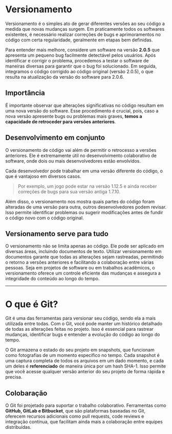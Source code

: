 # Versionamento
Versionamento é o simples ato de gerar diferentes versões ao seu código a medida que novas mudanças surgem.
Em praticamente todos os softwares existentes, é necessário realizar correções de bugs e aprimoramentos no código com certa regularidade, geralmente em etapas bem definidas.

Para entender mais melhore, considere um software na versão **2.0.5** que apresenta um pequeno bug facilmente detectável pelos usuários. Após identificar e corrigir o problema, procedemos a testar o software de maneiras diversas para garantir que o bug foi solucionado. Em seguida, integramos o código corrigido ao código original (versão 2.0.5), o que resulta na atualização da versão do software para 2.0.6.

## Importância
É importante observar que alterações significativas no código resultam em uma nova versão do software. Esse procedimento é crucial, pois, caso a nova versão apresente bugs ou problemas mais graves, **temos a capacidade de retroceder para versões anteriores**.

## Desenvolvimento em conjunto 
O versionamento de código vai além de permitir o retrocesso a versões anteriores. Ele é extremamente útil no desenvolvimento colaborativo de software, onde dois ou mais desenvolvedores estão envolvidos.

Cada desenvolvedor pode trabalhar em uma versão diferente do código, o que é vantajoso em diversos casos. 
> Por exemplo, um jogo pode estar na versão 1.12.5 e ainda receber correções de bugs para sua versão antiga 1.7.10. 

Além disso, o versionamento nos mostra quais partes do código foram alteradas de uma versão para outra, outros desenvolvedores podem revisar. Isso permite identificar problemas ou sugerir modificações antes de fundir o código novo com o código original.

## Versionamento serve para tudo 
O versionamento não se limita apenas ao código. Ele pode ser aplicado em diversas áreas, incluindo documentos de texto. Utilizar versionamento em documentos garante que todas as alterações sejam rastreadas, permitindo o retorno a versões anteriores e facilitando a colaboração entre várias pessoas. Seja em projetos de software ou em trabalhos acadêmicos, o versionamento oferece um controle eficiente das mudanças e assegura a integridade do conteúdo ao longo do tempo.

___________

# O que é Git? 
Git é uma das ferramentas para versionar seu código, sendo ela a mais utilizada entre todas.
Com o Git, você pode manter um histórico detalhado de todas as alterações feitas no projeto. Isso é essencial para rastrear mudanças, identificar bugs e entender a evolução do código ao longo do tempo. 

O Git armazena o estado do seu projeto em snapshots, que funcionam como fotografias de um momento específico no tempo. Cada snapshot é uma captura completa de todos os arquivos em um dado momento, e cada um deles é **referenciado** de maneira única por um hash SHA-1. Isso permite que você acesse qualquer versão anterior do seu projeto de forma rápida e precisa.

## Colobaração
O Git foi projetado para suportar o trabalho colaborativo. Ferramentas como **GitHub, GitLab e Bitbucket**, que são plataformas baseadas no Git, oferecem recursos adicionais como pull requests, code reviews e integração contínua, que facilitam ainda mais a colaboração entre equipes distribuídas.
